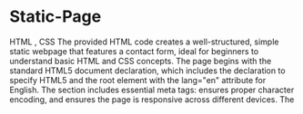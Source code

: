 # Static-Page
HTML , CSS
The provided HTML code creates a well-structured, simple static webpage that features a contact form, ideal for beginners to understand basic HTML and CSS concepts. The page begins with the standard HTML5 document declaration, which includes the <!DOCTYPE html> declaration to specify HTML5 and the root <html> element with the lang="en" attribute for English. The <head> section includes essential meta tags: <meta charset="UTF-8"> ensures proper character encoding, and <meta name="viewport" content="width=device-width, initial-scale=1.0"> ensures the page is responsive across different devices. The <title> tag sets the browser tab title to "Simple Static Page with Contact Form." Inside the <style> tag, CSS rules define the page's look and feel. The body is styled with a font-family of Arial, a light background color (#e9ecef), and reset margins and paddings for a clean slate. The header element, styled with a background color of #007bff and white text, creates a prominent top section with centered content for the page title. The main section, which holds the core content, is centered on the page with a maximum width of 900 pixels, a white background, and a box-shadow to give it a card-like appearance. The main section also features rounded corners and padding for a clean, spacious look. Inside the main section, the <h2> heading introduces the contact form, which is organized into a form element that includes fields for user input. The form is styled to display its contents in a columnar layout with labels and input fields spaced out appropriately. Labels are given margin to separate them from input fields, which are styled with padding, a light border, and rounded corners. Input fields for text, email, and textarea are adjusted for readability and consistency. The textarea is set with a height of 5 rows for user input. A submit button is styled with a green background (#28a745) and white text, with a hover effect that darkens the button color to #218838 for interactive feedback. The footer element is fixed at the bottom of the page, providing a consistent place for copyright information. It has a background color matching the header, ensuring visual cohesion. Overall, this code demonstrates fundamental HTML and CSS practices, including layout design, form creation, styling, and responsiveness, making it an excellent example for beginners to learn about static web page development.

